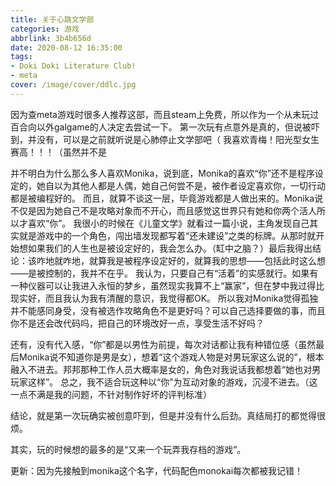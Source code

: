 ```yaml
---
title: 关于心跳文学部
categories: 游戏
abbrlink: 3b4b656d
date: 2020-08-12 16:35:00
tags:
- Doki Doki Literature Club!
- meta
cover: /image/cover/ddlc.jpg
---
```


因为查meta游戏时很多人推荐这部，而且steam上免费，所以作为一个从未玩过百合向以外galgame的人决定去尝试一下。
第一次玩有点意外是真的，但说被吓到，并没有，可以是之前就听说是心肺停止文学部吧（
我喜欢青梅！阳光型女生赛高！！！（虽然并不是

并不明白为什么那么多人喜欢Monika，说到底，Monika的喜欢“你”还不是程序设定的，她自以为其他人都是人偶，她自己何尝不是，被作者设定喜欢你，一切行动都是被编程好的。
而且，就算不谈这一层，毕竟游戏都是人做出来的。Monika说不仅是因为她自己不是攻略对象而不开心，而且感觉这世界只有她和你两个活人所以才喜欢“你”。
我很小的时候在《儿童文学》就看过一篇小说，主角发现自己其实就是游戏中的一个角色，闯出墙发现都写着“还未建设”之类的标牌。从那时就开始想如果我们的人生也是被设定好的，我会怎么办。（缸中之脑？）最后我得出结论：该咋地就咋地，就算我是被程序设定好的，就算我的思想——包括此时这么想——是被控制的，我并不在乎。
我认为，只要自己有“活着”的实感就行。如果有一种仪器可以让我进入永恒的梦乡，虽然现实我算不上“赢家”，但在梦中我过得比现实好，而且我认为我有清醒的意识，我觉得都OK。
所以我对Monika觉得孤独并不能感同身受，没有被选作攻略角色不是更好吗？可以自己选择要做的事，而且你不是还会改代码吗，把自己的环境改好一点，享受生活不好吗？

还有，没有代入感，“你”都是以男性为前提，每次对话都让我有种错位感（虽然最后Monika说不知道你是男是女），想着“这个游戏人物是对男玩家这么说的”，根本融入不进去。邦邦那种工作人员大概率是女的，角色对我说话我都想着“她也对男玩家这样”。
总之，我不适合玩这种以“你”为互动对象的游戏，沉浸不进去。（这一点不满是我的问题，不针对制作好坏的评判标准）

结论，就是第一次玩确实被创意吓到，但是并没有什么后劲。真结局打的都觉得很烦。

其实，玩的时候想的最多的是“又来一个玩弄我存档的游戏”。

更新：因为先接触到monika这个名字，代码配色monokai每次都被我记错！
